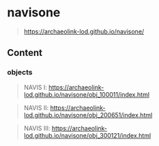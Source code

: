 # navisone  
 
> https://archaeolink-lod.github.io/navisone/

## Content

### objects

> NAVIS I: https://archaeolink-lod.github.io/navisone/obj_100011/index.html

> NAVIS II: https://archaeolink-lod.github.io/navisone/obj_200651/index.html

> NAVIS III: https://archaeolink-lod.github.io/navisone/obj_300121/index.html 
